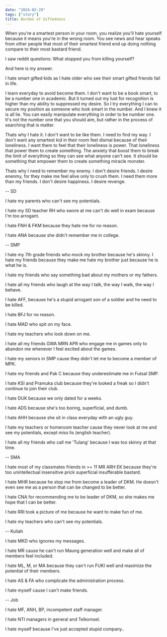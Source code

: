 ```yaml
---
date: "2024-02-29"
tags: ["story"]
title: Burden of Giftedness
---
```


When you're a smartest person in your room, you realize you'll hate yourself because it means you're in the wrong room. You see news and hear speaks from other people that most of their smartest friend end up doing nothing compare to their most bastard friend. 

I saw reddit questions: What stopped you from killing yourself?

And here is my answer. 

I hate smart gifted kids as I hate older who see their smart gifted friends fail in life. 

I learn everyday to avoid become them. I don't want to be a book smart, to be a number one in academic. But it turned out my lust for recognition is higher than my ability to suppressed my desire. So I try everything I can to secure my position as someone who look smart in the number. And I knew it is all lie. You can easily manipulate everything in order to be number one. It's not the number one that you should aim, but rather in the process of searching that is matter. 

Thats why I hate it. I don't want to be like them. I need to find my way. I don't want any smartest kid in their room feel dismal because of their loneliness. I want them to feel that their loneliness is power. That loneliness that power them to create something. The anxiety that boost them to break the limit of everything so they can see what anyone can't see. It should be something that empower them to create something miracle monster. 

Thats why I need to remember my enemy. I don't desire friends. I desire enenmy, for they make me feel alive only to crush them. I need them more than my friends. I don't desire happiness. I desire revenge. 

-- SD

I hate my parents who can't see my potentials.

I hate my SD teacher RH who swore at me can't do well in exam because I'm too arrogant. 

I hate FNH & FKM because they hate me for no reason.

I hate ANA because she didn't remember me in college. 

-- SMP 

I hate my 7th grade friends who mock my brother because he's skinny. I hate my friends because they make me hate my brother just because he is what he is.

I hate my friends who say something bad about my mothers or my fathers. 

I hate all my friends who laugh at the way I talk, the way I walk, the way I behave. 

I hate AFF, because he's a stupid arrogant son of a soldier and he need to be killed. 

I hate BFJ for no reason.

I hate MAD who spit on my face.

I hate my teachers who look down on me. 

I hate all my friends GWA MRN APR who engage me in games only to abandon me whenever I feel excited about the games. 

I hate my seniors in SMP cause they didn't let me to become a member of MPK. 

I hate my friends and Pak C because they underestimate me in Futsal SMP.

I hate KSI and Pramuka club because they're looked a freak so I didn't continue to join their club.

I hate DUK because we only dated for a weeks.

I hate ADS because she's too boring, superficial, and dumb.

I hate AHH because she sit in class everyday with an ugly guy. 

I hate my teachers or homeroom teacher cause they never look at me and see my potentials, except miss Iis (english teacher).

I hate all my friends who call me 'Tulang' because I was too skinny at that time. 


-- SMA 

I hate most of my classmates friends in >= 11 MR ARH EK because they're too unintellectual insensitive prick superficial insufferable bastard.

I hate MHR because he stop me from become a leader of DKM. He doesn't even see me as a person that can be changed to be better. 

I hate CNA for recommending me to be leader of DKM, so she makes me hope that I can be better. 

I hate RRI took a picture of me because he want to make fun of me. 

I hate my teachers who can't see my potentials.

-- Kuliah

I hate MKD who ignores my messages.

I hate MR cause he can't run Maung generation well and make all of members feel included. 

I hate ML, M, or MA because they can't run FUKI well and maximize the potential of their members. 

I hate AS & FA who complicate the administration process. 

I hate myself cause I can't make friends. 

-- Job

I hate MF, ANH, BP, incompetent staff manager.

I hate NTI managers in general and Telkomsel. 

I hate myself because I've just accepted stupid company..